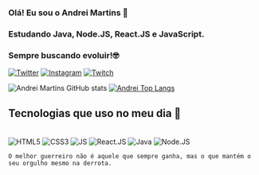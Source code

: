 ### Olá! Eu sou o Andrei Martins 🫰
### Estudando Java, Node.JS, React.JS e JavaScript.
### Sempre buscando evoluir!🤓

[![Twitter](https://img.shields.io/badge/Twitter-1DA1F2?style=for-the-badge&logo=twitter&logoColor=white)](https://twitter.com/AndreiElia444)
[![Instagram](https://img.shields.io/badge/Instagram-E4405F?style=for-the-badge&logo=instagram&logoColor=white)](https://instagram.com/_andrei_coelho?igshid=ZDdkNTZiNTM=4)
[![Twitch](https://img.shields.io/badge/Twitch-9146FF?style=for-the-badge&logo=twitch&logoColor=white)](https://www.twitch.tv/andrei_emc)

![Andrei Martins GitHub stats](https://github-readme-stats.vercel.app/api?username=AndreiMartinsCoelho&show_icons=true&theme=dracula)
[![Andrei Top Langs](https://github-readme-stats.vercel.app/api/top-langs/?username=AndreiMartinsCoelho&hide_progress=true&layout=compact&theme=dracula)](https://github.com/AndreiMartinsCoelho)

## Tecnologias que uso no meu dia 🫰

<div style="display: inline block"><br/>
    <img align="center" alt=HTML5 src="https://img.shields.io/badge/HTML5-E34F26?style=for-the-badge&logo=html5&logoColor=white"/>
    <img align="center" alt=CSS3 src="https://img.shields.io/badge/CSS3-1572B6?style=for-the-badge&logo=css3&logoColor=white"/>
    <img align="center" alt=JS src="https://img.shields.io/badge/JavaScript-323330?style=for-the-badge&logo=javascript&logoColor=F7DF1E"/>
    <img align="center" alt=React.JS src="https://img.shields.io/badge/React-20232A?style=for-the-badge&logo=react&logoColor=61DAFB"/>
    <img align="center" alt=Java src="https://img.shields.io/badge/Java-ED8B00?style=for-the-badge&logo=openjdk&logoColor=white"/>
    <img align="center" alt=Node.JS src="https://img.shields.io/badge/Node.js-43853D?style=for-the-badge&logo=node.js&logoColor=white"/>
</div>

    O melhor guerreiro não é aquele que sempre ganha, mas o que mantém o seu orgulho mesmo na derrota.
